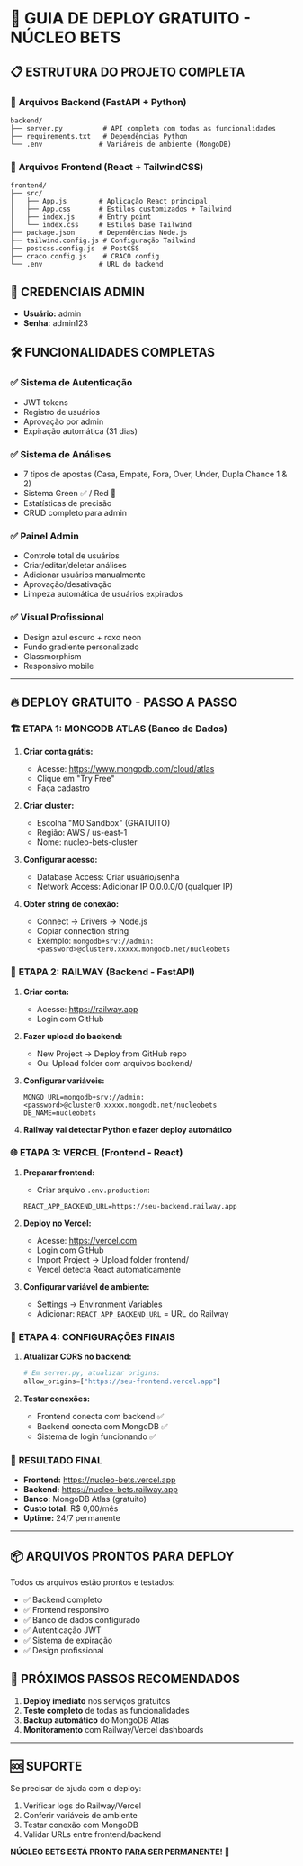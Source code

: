 # 🚀 GUIA DE DEPLOY GRATUITO - NÚCLEO BETS

## 📋 **ESTRUTURA DO PROJETO COMPLETA**

### 📁 **Arquivos Backend (FastAPI + Python)**
```
backend/
├── server.py          # API completa com todas as funcionalidades
├── requirements.txt   # Dependências Python
└── .env              # Variáveis de ambiente (MongoDB)
```

### 📁 **Arquivos Frontend (React + TailwindCSS)**
```
frontend/
├── src/
│   ├── App.js        # Aplicação React principal
│   ├── App.css       # Estilos customizados + Tailwind
│   ├── index.js      # Entry point
│   └── index.css     # Estilos base Tailwind
├── package.json      # Dependências Node.js
├── tailwind.config.js # Configuração Tailwind
├── postcss.config.js  # PostCSS
├── craco.config.js    # CRACO config
└── .env              # URL do backend
```

## 🎯 **CREDENCIAIS ADMIN**
- **Usuário:** admin
- **Senha:** admin123

## 🛠️ **FUNCIONALIDADES COMPLETAS**

### ✅ **Sistema de Autenticação**
- JWT tokens
- Registro de usuários
- Aprovação por admin
- Expiração automática (31 dias)

### ✅ **Sistema de Análises**
- 7 tipos de apostas (Casa, Empate, Fora, Over, Under, Dupla Chance 1 & 2)
- Sistema Green ✅ / Red 🔴
- Estatísticas de precisão
- CRUD completo para admin

### ✅ **Painel Admin**
- Controle total de usuários
- Criar/editar/deletar análises
- Adicionar usuários manualmente
- Aprovação/desativação
- Limpeza automática de usuários expirados

### ✅ **Visual Profissional**
- Design azul escuro + roxo neon
- Fundo gradiente personalizado
- Glassmorphism
- Responsivo mobile

---

## 🔥 **DEPLOY GRATUITO - PASSO A PASSO**

### 🏗️ **ETAPA 1: MONGODB ATLAS (Banco de Dados)**

1. **Criar conta grátis:**
   - Acesse: https://www.mongodb.com/cloud/atlas
   - Clique em "Try Free"
   - Faça cadastro

2. **Criar cluster:**
   - Escolha "M0 Sandbox" (GRATUITO)
   - Região: AWS / us-east-1
   - Nome: nucleo-bets-cluster

3. **Configurar acesso:**
   - Database Access: Criar usuário/senha
   - Network Access: Adicionar IP 0.0.0.0/0 (qualquer IP)

4. **Obter string de conexão:**
   - Connect → Drivers → Node.js
   - Copiar connection string
   - Exemplo: `mongodb+srv://admin:<password>@cluster0.xxxxx.mongodb.net/nucleobets`

### 🚀 **ETAPA 2: RAILWAY (Backend - FastAPI)**

1. **Criar conta:**
   - Acesse: https://railway.app
   - Login com GitHub

2. **Fazer upload do backend:**
   - New Project → Deploy from GitHub repo
   - Ou: Upload folder com arquivos backend/

3. **Configurar variáveis:**
   ```
   MONGO_URL=mongodb+srv://admin:<password>@cluster0.xxxxx.mongodb.net/nucleobets
   DB_NAME=nucleobets
   ```

4. **Railway vai detectar Python e fazer deploy automático**

### 🌐 **ETAPA 3: VERCEL (Frontend - React)**

1. **Preparar frontend:**
   - Criar arquivo `.env.production`:
   ```
   REACT_APP_BACKEND_URL=https://seu-backend.railway.app
   ```

2. **Deploy no Vercel:**
   - Acesse: https://vercel.com
   - Login com GitHub
   - Import Project → Upload folder frontend/
   - Vercel detecta React automaticamente

3. **Configurar variável de ambiente:**
   - Settings → Environment Variables
   - Adicionar: `REACT_APP_BACKEND_URL` = URL do Railway

### 🔗 **ETAPA 4: CONFIGURAÇÕES FINAIS**

1. **Atualizar CORS no backend:**
   ```python
   # Em server.py, atualizar origins:
   allow_origins=["https://seu-frontend.vercel.app"]
   ```

2. **Testar conexões:**
   - Frontend conecta com backend ✅
   - Backend conecta com MongoDB ✅
   - Sistema de login funcionando ✅

### 🎊 **RESULTADO FINAL**
- **Frontend:** https://nucleo-bets.vercel.app
- **Backend:** https://nucleo-bets.railway.app  
- **Banco:** MongoDB Atlas (gratuito)
- **Custo total:** R$ 0,00/mês
- **Uptime:** 24/7 permanente

---

## 📦 **ARQUIVOS PRONTOS PARA DEPLOY**

Todos os arquivos estão prontos e testados:
- ✅ Backend completo
- ✅ Frontend responsivo  
- ✅ Banco de dados configurado
- ✅ Autenticação JWT
- ✅ Sistema de expiração
- ✅ Design profissional

## 🔄 **PRÓXIMOS PASSOS RECOMENDADOS**

1. **Deploy imediato** nos serviços gratuitos
2. **Teste completo** de todas as funcionalidades
3. **Backup automático** do MongoDB Atlas
4. **Monitoramento** com Railway/Vercel dashboards

---

## 🆘 **SUPORTE**

Se precisar de ajuda com o deploy:
1. Verificar logs do Railway/Vercel
2. Conferir variáveis de ambiente
3. Testar conexão com MongoDB
4. Validar URLs entre frontend/backend

**NÚCLEO BETS ESTÁ PRONTO PARA SER PERMANENTE! 🚀**